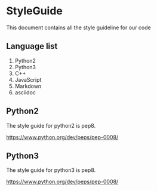 # StyleGuide

This document contains all the style guideline for our code

## Language list

1. Python2
2. Python3
3. C++
4. JavaScript
5. Markdown
6. asciidoc

## Python2
The style guide for python2 is pep8.

https://www.python.org/dev/peps/pep-0008/


## Python3
The style guide for python3 is pep8.

https://www.python.org/dev/peps/pep-0008/
